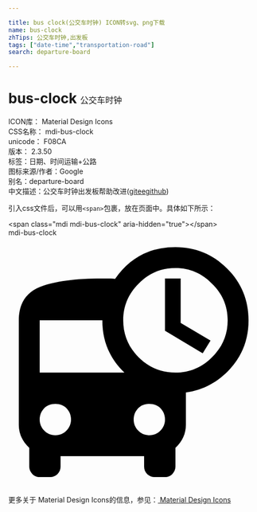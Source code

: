```yaml
---

title: bus clock(公交车时钟) ICON转svg、png下载
name: bus-clock
zhTips: 公交车时钟,出发板
tags: ["date-time","transportation-road"]
search: departure-board

---
```


# bus-clock  <small style="font-size: 60%;font-weight: 100">公交车时钟</small>


<div class="detail-page">
<p>
<span>
ICON库：
<span class="badge-secondary badge">Material Design Icons</span> 
</span>
<br/>
<span>
CSS名称：
<span class="badge-secondary badge">mdi-bus-clock</span> 
</span>
<br/>
<span>
unicode：
<span class="badge-secondary badge">F08CA</span> 
<copy-btn content='F08CA' btn-title=""></copy-btn>
<copy-btn :content='String.fromCodePoint(parseInt("F08CA", 16))' btn-title="复制U"></copy-btn>
</span>
<br/>
<span>
版本：
<span class="badge-secondary badge">2.3.50</span> 
</span><br/><span>标签：<span class="badge-light badge"><router-link to="/tags/date-time.html">日期、时间</router-link></span><span class="badge-light badge"><router-link to="/tags/transportation-road.html">运输+公路</router-link></span></span>
<br/>
<span>图标来源/作者：<span class="badge-light badge">Google</span></span> 
<br/>
<span>别名：<span class="badge-light badge">departure-board</span></span><br/><span class="zh-detail">中文描述：<span class="badge-primary badge">公交车时钟</span><span class="badge-primary badge">出发板</span><span class="help-link"><span>帮助改进</span>(<a href="https://gitee.com/liuwave/icon-helper/edit/master/json/material/bus-clock.json" target="_blank" rel="noopener noreferrer">gitee</a><a href="https://github.com/liuwave/icon-helper/edit/master/json/material/bus-clock.json" target="_blank" rel="noopener noreferrer">github</a></span>)</span><br/>
</p>
</div>
<div class="alert alert-dark">
  <i class="mdi mdi-bus-clock mdi-48px"></i>
  <i class="mdi mdi-bus-clock mdi-36px"></i>
  <i class="mdi mdi-bus-clock mdi-24px"></i>
  <i class="mdi mdi-bus-clock mdi-18px"></i>
</div>
<div>
  <p>引入css文件后，可以用<code>&lt;span&gt;</code>包裹，放在页面中。具体如下所示：    
  </p>
  <div class="alert alert-primary" style="font-size: 14px">
    &lt;span class="mdi mdi-bus-clock" aria-hidden="true"&gt;&lt;/span&gt;
    <copy-btn content='<span class="mdi mdi-bus-clock" aria-hidden="true"></span>'></copy-btn>
  </div>
  <div class="alert alert-secondary">
    <i class="mdi mdi-bus-clock"
    style="font-size: 24px"
    aria-hidden="true"></i> mdi-bus-clock
    <copy-btn content="mdi-bus-clock" btn-title="复制图标名称"></copy-btn>
  </div>
</div>
<div id="svg" class="svg-wrap">
<svg xmlns="http://www.w3.org/2000/svg" viewBox="0 0 24 24"><path d="M16.5,4V8.25L19.36,9.94L18.61,11.16L15,9V4H16.5M16,13C17.36,13 18.54,12.5 19.5,11.53C20.5,10.56 21,9.39 21,8C21,6.64 20.5,5.46 19.5,4.5C18.54,3.5 17.36,3 16,3C14.61,3 13.44,3.5 12.47,4.5C11.5,5.46 11,6.64 11,8C11,9.39 11.5,10.56 12.47,11.53C13.44,12.5 14.61,13 16,13M13.5,19C13.94,19 14.3,18.84 14.58,18.54C14.86,18.24 15,17.89 15,17.5C15,17.08 14.86,16.73 14.58,16.43C14.3,16.13 13.94,16 13.5,16C13.06,16 12.7,16.13 12.42,16.43C12.14,16.73 12,17.08 12,17.5C12,17.89 12.14,18.24 12.42,18.54C12.7,18.84 13.06,19 13.5,19M3,13H11.11C9.7,11.64 9,10 9,8H3V13M4.5,19C4.94,19 5.3,18.84 5.58,18.54C5.86,18.24 6,17.89 6,17.5C6,17.08 5.86,16.73 5.58,16.43C5.3,16.13 4.94,16 4.5,16C4.06,16 3.7,16.13 3.42,16.43C3.14,16.73 3,17.08 3,17.5C3,17.89 3.14,18.24 3.42,18.54C3.7,18.84 4.06,19 4.5,19M16,1C17.92,1 19.58,1.67 20.95,3.05C22.33,4.42 23,6.08 23,8C23,9.77 22.44,11.29 21.28,12.59C20.13,13.88 18.7,14.66 17,14.91V18C17,18.84 16.67,19.58 16,20.2V22C16,22.27 15.89,22.5 15.7,22.71C15.5,22.91 15.28,23 15,23H14C13.73,23 13.5,22.91 13.29,22.71C13.09,22.5 13,22.27 13,22V21H5V22C5,22.27 4.91,22.5 4.71,22.71C4.5,22.91 4.27,23 4,23H3C2.72,23 2.5,22.91 2.3,22.71C2.11,22.5 2,22.27 2,22V20.2C1.33,19.58 1,18.84 1,18V8C1,6.42 1.67,5.35 3.05,4.8C4.42,4.26 6.41,4 9,4C9.13,4 9.33,4 9.61,4C9.89,4 10.09,4.03 10.22,4.03C11.63,2 13.55,1 16,1Z" /></svg>
</div>
<detail full-name='mdi-bus-clock'></detail>
    
<div><p>更多关于 Material Design Icons的信息，参见：<a target="_blank" href="https://iconhelper.cn/material.html"> Material Design Icons</a>
</p></div>

